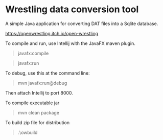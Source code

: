 # Wrestling data conversion tool

A simple Java application for converting DAT files into a Sqlite database.

https://openwrestling.itch.io/open-wrestling

To compile and run, use Intellij with the JavaFX maven plugin.

> javafx:compile

> javafx:run

To debug, use this at the command line:

> mvn javafx:run@debug

Then attach Intellij to port 8000.


To compile executable jar

> mvn clean package


To build zip file for distribution

> .\owbuild
